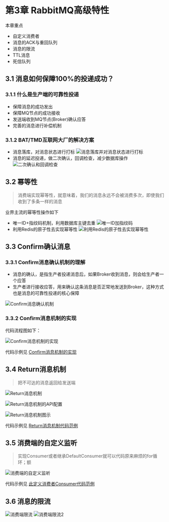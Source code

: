 # 第3章 RabbitMQ高级特性

本章重点

+ 自定义消费者
+ 消息的ACK与重回队列
+ 消息的限流
+ TTL消息
+ 死信队列

## 3.1 消息如何保障100%的投递成功？

### 3.1.1 什么是生产端的可靠性投递

+ 保障消息的成功发出
+ 保障MQ节点的成功接收
+ 发送端收到MQ节点(Broker)确认应答
+ 完善的消息进行补偿机制

### 3.1.2 BAT/TMD互联网大厂的解决方案

+ 消息落库，对消息状态进行打标
  ![消息落库并对消息状态进行打标](images/消息落库并对消息状态进行打标.png)
+ 消息的延迟投递，做二次确认，回调检查，减少数据库操作
  ![二次确认和回调检查](images/二次确认和回调检查.png)

## 3.2 幂等性

> 消费端实现幂等性，就意味着，我们的消息永远不会被消费多次，即使我们收到了多条一样的消息

业界主流的幂等性操作如下

+ 唯一ID+指纹码机制，利用数据库主键去重
  ![唯一ID加指纹码](images/唯一ID加指纹码.png)
+ 利用Redis的原子性去实现幂等性
  ![利用Redis的原子性去实现幂等性](images/利用Redis的原子性去实现幂等性.png)

## 3.3 Confirm确认消息

### 3.3.1 Confirm消息确认机制的理解

+ 消息的确认，是指生产者投递消息后，如果Broker收到消息，则会给生产者一个应答
+ 生产者进行接收应答，用来确认这条消息是否正常地发送到Broker，这种方式也是消息的可靠性投递的核心保障

![Confirm消息确认机制](images/Confirm消息确认机制.png) 

### 3.3.2 Confirm消息机制的实现

代码流程图如下：

![Confirm消息机制的实现](images/Confirm消息机制的实现.png)

代码示例见 [Confirm消息机制的实现](code/rabbitmqdemo/src/main/java/com/huawei/l00379880/rabbitmqdemo/confirm)

## 3.4 Return消息机制

> 把不可达的消息返回给发送端

![Return消息机制](images/Return消息机制.png)

![Return消息机制的API配置](images/Return消息机制的API配置.png)

![Return消息机制图示](images/Return消息机制图示.png)

代码示例见 [Return消息机制代码范例](code/rabbitmqdemo/src/main/java/com/huawei/l00379880/rabbitmqdemo/returnlistener)

## 3.5 消费端的自定义监听

> 实现Consumer或者继承DefaultConsumer就可以代码原来麻烦的for循环；额

![消费端的自定义监听](images/消费端的自定义监听.png)

代码示例见 [此定义消费者Consumer代码范例](code/rabbitmqdemo/src/main/java/com/huawei/l00379880/rabbitmqdemo/consumer)

## 3.6 消息的限流

![消费端限流](images/消费端限流.png)
![消费端限流2](images/消费端限流2.png)


